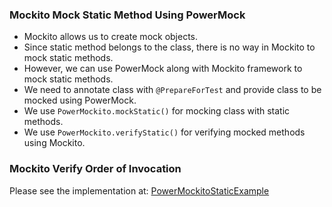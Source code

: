 ### Mockito Mock Static Method Using PowerMock
* Mockito allows us to create mock objects.
* Since static method belongs to the class, there is no way in Mockito to mock static methods.
* However, we can use PowerMock along with Mockito framework to mock static methods.
* We need to annotate class with `@PrepareForTest` and provide class to be mocked using PowerMock.
* We use `PowerMockito.mockStatic()` for mocking class with static methods.
* We use `PowerMockito.verifyStatic()` for verifying mocked methods using Mockito.

### Mockito Verify Order of Invocation
Please see the implementation at: [PowerMockitoStaticExample](../Mockito_Mock_Static_Method/PowerMockitoStaticExample.java)
